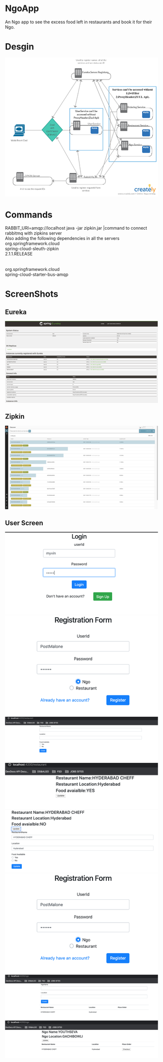 # NgoApp  
An Ngo app to see the excess food left in restaurants and book it for their Ngo.

# Desgin 
![small](images/Design.jpg)  

# Commands
  RABBIT_URI=amqp://localhost java -jar zipkin.jar |command to connect rabbitmq with zipkins server  
  Also adding the following dependencies in all the servers 
  		<dependency>  
			<groupId>org.springframework.cloud</groupId>  
			<artifactId>spring-cloud-sleuth-zipkin</artifactId>  
			<version>2.1.1.RELEASE</version>  
		</dependency>  
		<dependency>  
			<groupId>org.springframework.cloud</groupId>  
			<artifactId>spring-cloud-starter-bus-amqp</artifactId>  
		</dependency>  
   
    
    
    

# ScreenShots
  ## Eureka  
![small](images/Eureka.png)  
  ## Zipkin
  ![small](images/Zipkin.png) 
  ## User Screen 
  ![small](images/Login.png)
  ![small](images/Register.png) 
  ![small](images/RestaurantCreate.png)
  ![small](images/RestaurantDisplay.png)
  ![small](images/UpdateRestaurant.png)
  ![small](images/Register.png)
  ![small](images/NgoCreate.png)
  ![small](images/NgoCheckout.png)  
 
